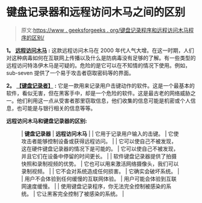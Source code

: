 # 键盘记录器和远程访问木马之间的区别

> 原文:[https://www . geeksforgeeks . org/键盘记录程序和远程访问木马程序的区别/](https://www.geeksforgeeks.org/difference-between-the-keylogger-and-the-remote-accesstrojans/)

**1。** [**远程访问木马**](https://www.geeksforgeeks.org/remote-access-trojan/amp/) **:**
这款远程访问木马在 2000 年代人气大增。在这一时期，人们对这种病毒如何在互联网上传播以及什么是防病毒没有足够的了解。有一些类型的远程访问特洛伊木马是可疑的。危险的是它可以在不知情的情况下使用。例如，sub-seven 提供了一个易于攻击者窃取密码等的界面。

**2。** [**【键盘记录者】**](https://www.geeksforgeeks.org/hardware-keylogger/) **:**
它是一款用来记录用户击键动作的软件。这是一个最基本的软件，看似无害，但在黑客手中，却是一个危险的软件。这是最古老的网络威胁之一。他们利用这一点从受害者那里窃取信息，他们收集的信息可能是机密或个人信息，也可能是与银行相关的信息等等。

**远程访问木马和键盘记录器的区别:**

<figure class="table">

| **键盘记录器** | **远程访问木马** |
| 它用于记录用户输入的击键。 | 它使攻击者能够控制设备或获得远程访问。 |
| 它可以使自己不被发现，这在硬件键盘记录器的情况下是可能的。 | 它可以使自己不被发现，并且它们在设备中停留的时间更长。 |
| 软件键盘记录器提供了拍摄快照和录制视频的优势。 | 它也可以用来激活网络摄像头，我们可以录制视频。 |
| 它不会对系统造成任何损害。 | 它确实会破坏系统。 |
| 用户不会体验到任何缓慢的互联网体验。 | 用户可能会体验到互联网速度缓慢。 |
| 使用键盘记录程序，你无法完全控制被感染的系统。 | 它让黑客完全控制了被感染的系统。 |

</figure>